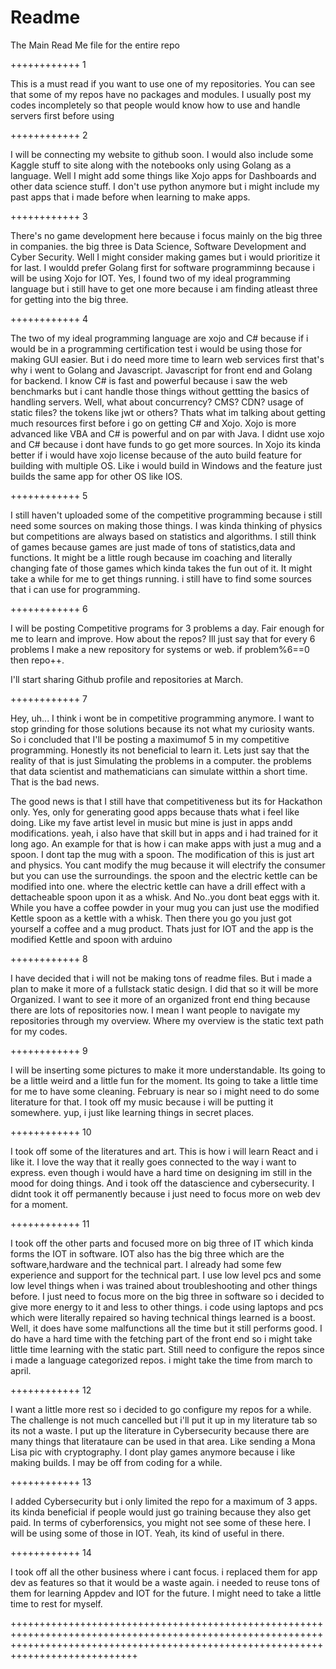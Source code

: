 # Readme
The Main Read Me file for the entire repo

++++++++++++ 1

This is a must read if you want to use one of my repositories.
You can see that some of my repos have no packages and modules.
I usually post my codes incompletely so that people would know how to use and handle servers first before using

++++++++++++ 2

I will be connecting my website to github soon.
I would also include some Kaggle stuff to site along with the notebooks only using Golang as a language.
Well I might add some things like Xojo apps for Dashboards and other data science stuff.
I don't use python anymore but i might include my past apps that i made before when learning to make apps.

++++++++++++ 3

There's no game development here because i focus mainly on the big three in companies.
the big three is Data Science, Software Development and Cyber Security.
Well I might consider making games but i would prioritize it for last.
I wouldd prefer Golang first for software programminng because i will be using Xojo for IOT.
Yes, I found two of my ideal programming language but i still have to get one more because i am finding atleast three for getting into the big three.

++++++++++++ 4

The two of my ideal programming language are xojo and C# because if i would be in a programming certification test i would be using those for making GUI easier.
But i do need more time to learn web services first that's why i went to Golang and Javascript.
Javascript for front end and Golang for backend. 
I know C# is fast and powerful because i saw the web benchmarks but i cant handle those things without gettting the basics of handling servers.
Well, what about concurrency? CMS? CDN? usage of static files? the tokens like jwt or others?
Thats what im talking about getting much resources first before i go on getting C# and Xojo.
Xojo is more advanced like VBA and C# is powerful and on par with Java.
I didnt use xojo and C# because i dont have funds to go get more sources.
In Xojo its kinda better if i would have xojo license because of the auto build feature for building with multiple OS.
Like i would build in Windows and the feature just builds the same app for other OS like IOS.

++++++++++++ 5

I still haven't uploaded some of the competitive programming because i still need some sources on making those things. 
I was kinda thinking of physics but competitions are always based on statistics and algorithms.
I still think of games because games are just made of tons of statistics,data and functions.
It might be a little rough because im coaching and literally changing fate of those games which kinda takes the fun out of it.
It might take a while for me to get things running.
i still have to find some sources that i can use for programming.

++++++++++++ 6

I will be posting Competitive programs for 3 problems a day.
Fair enough for me to learn and improve. 
How about the repos?
Ill just say that for every 6 problems I make a new repository for systems or web.
if problem%6==0 then repo++.

I'll start sharing Github profile and repositories at March.

++++++++++++ 7

Hey, uh... I think i wont be in competitive programming anymore. 
I want to stop grinding for those solutions because its not what my curiosity wants.
So i concluded that I'll be posting a maximumof 5 in my competitive programming.
Honestly its not beneficial to learn it.
Lets just say that the reality of that is just Simulating the problems in a computer.
the problems that data scientist and mathematicians can simulate witthin a short time.
That is the bad news.

The good news is that I still have that competitiveness but its for Hackathon only.
Yes, only for generating good apps because thats what i feel like doing.
Like my fave artist level in music but mine is just in apps andd modifications.
yeah, i also have that skill but in apps and i had trained for it long ago.
An example for that is how i can make apps with just a mug and a spoon.
I dont tap the mug with a spoon.
The modification of this is just art and physics.
You cant modify the mug because it will electrify the consumer but you can use the surroundings.
the spoon and the electric kettle can be modified into one.
where the electric kettle can have a drill effect with a dettacheable spoon upon it as a whisk.
And No..you dont beat eggs with it.
While you have a coffee powder in your mug you can just use the modified Kettle spoon as a kettle with a whisk.
Then there you go you just got yourself a coffee and a mug product.
Thats just for IOT and the app is the modified Kettle and spoon with arduino


++++++++++++ 8 

I have decided that i will not be making tons of readme files.
But i made a plan to make it more of a fullstack static design. 
I did that so it will be more Organized.
I want to see it more of an organized front end thing
because there are lots of repositories now.
I mean I want people to navigate my repositories through my overview.
Where my overview is the static text path for my codes.

++++++++++++ 9

I will be inserting some pictures to make it more understandable.
Its going to be a little weird and a little fun for the moment.
Its going to take a little time for me to have some cleaning.
February is near so i might need to do some literature for that.
I took off my music because i will be putting it somewhere.
yup, i just like learning things in secret places.


++++++++++++ 10

I took off some of the literatures and art. 
This is how i will learn React and i like it.
I love the way that it really goes connected to the way i want to express.
even though i would have a hard time on designing im still in the mood for doing things.
And i took off the datascience and cybersecurity.
I didnt took it off permanently because i just need to focus more on web dev for a moment.

++++++++++++ 11

I took off the other parts and focused more on big three of IT which kinda forms the IOT in software.
IOT also has the big three which are the software,hardware and the technical part.
I already had some few experience and support for the technical part.
I use low level pcs and some low level things when i was trained about troubleshooting and other things before.
I just need to focus more on the big three in software so i decided to give more energy to it and less to other things.
i code using laptops and pcs which were literally repaired so having technical things learned is a boost.
Well, it does have some malfunctions all the time but it still performs good.
I do have a hard time with the fetching part of the front end so i might take little time learning with the static part.
Still need to configure the repos since i made a language categorized repos.
i might take the time from march to april.

++++++++++++ 12

I want a little more rest so i decided to go configure my repos for a while.
The challenge is not much cancelled but i'll put it up in my literature tab so its not a waste.
I put up the literature in Cybersecurity because there are many things that literataure can be used in that area.
Like sending a Mona Lisa pic with cryptography.
I dont play games anymore because i like making builds.
I may be off from coding for a while.

++++++++++++ 13

I added Cybersecurity but i only limited the repo for a maximum of 3 apps.
its kinda beneficial if people would just go training because they also get paid.
In terms of cyberforensics, you might not see some of these here.
I will be using some of those in IOT.
Yeah, its kind of useful in there.

++++++++++++ 14

I took off all the other business where i cant focus.
i replaced them for app dev as features so that it would be a waste again.
i needed to reuse tons of them for learning Appdev and IOT for the future.
I might need to take a little time to rest for myself.

++++++++++++++++++++++++++++++++++++++++++++++++++++++++++++++++++++++++++++++++++++++++++++++++++++++++++++++++++++++++++++++++++++++++++++++++++++++++++++++++++++++++++++++++++++++++









